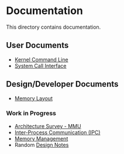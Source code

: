 # Documentation

This directory contains documentation.

## User Documents

* [Kernel Command Line](cmdline.md)
* [System Call Interface](syscalls/README.md)

## Design/Developer Documents

* [Memory Layout](layout.md)

### Work in Progress

* [Architecture Survey - MMU](mmu-arch.md)
* [Inter-Process Communication (IPC)](ipc.txt)
* [Memory Management](memory.md)
* Random [Design Notes](design-notes.txt)
